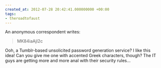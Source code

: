 ```yaml
---
created_at: 2012-07-28 20:42:41.000000000 +00:00
tags:
- theroadtofaust
---
```


An anonymous correspondent writes:

> MK84iaAjI2c

Ooh, a Tumblr-based unsolicited password generation service? I like this
idea! Can you give me one with accented Greek characters, though? The IT
guys are getting more and more anal with their security rules…
